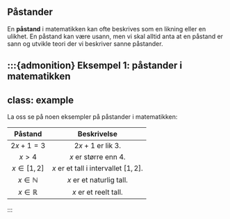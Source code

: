 ## Påstander

En **påstand** i matematikken kan ofte beskrives som en likning eller en ulikhet. En påstand kan være usann, men vi skal alltid anta at en påstand er sann og utvikle teori der vi beskriver sanne påstander.

:::{admonition} Eksempel 1: påstander i matematikken
---
class: example
---
La oss se på noen eksempler på påstander i matematikken:

| Påstand | Beskrivelse |
| :---: | :---: |
| $2x + 1 = 3$ | $2x + 1$ er lik $3$. |
| $x > 4$ |  $x$ er større enn 4. |
| $x \in [1, 2]$ | $x$ er et tall i intervallet $[1, 2]$. |
| $x \in \mathbb{N}$ | $x$ er et naturlig tall. |
| $x \in \mathbb{R}$ | $x$ er et reelt tall. |
:::